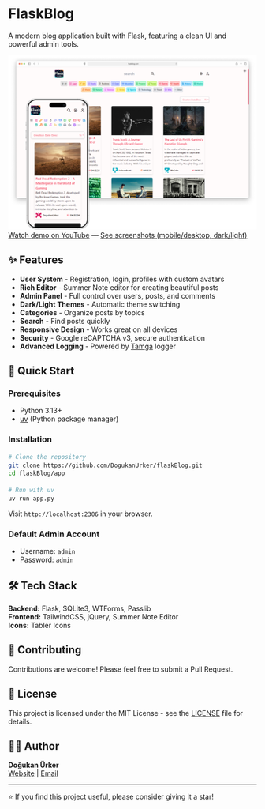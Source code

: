 # FlaskBlog

A modern blog application built with Flask, featuring a clean UI and powerful admin tools.

![FlaskBlog Light Theme](/images/Light.png)
[Watch demo on YouTube](https://youtu.be/WyIpAlSp2RM) — [See screenshots (mobile/desktop, dark/light)](https://github.com/DogukanUrker/flaskBlog/tree/main/images)

## ✨ Features

- **User System** - Registration, login, profiles with custom avatars
- **Rich Editor** - Summer Note editor for creating beautiful posts
- **Admin Panel** - Full control over users, posts, and comments
- **Dark/Light Themes** - Automatic theme switching
- **Categories** - Organize posts by topics
- **Search** - Find posts quickly
- **Responsive Design** - Works great on all devices
- **Security** - Google reCAPTCHA v3, secure authentication
- **Advanced Logging** - Powered by [Tamga](https://github.com/dogukanurker/tamga) logger

## 🚀 Quick Start

### Prerequisites
- Python 3.13+
- [uv](https://docs.astral.sh/uv/) (Python package manager)

### Installation

```bash
# Clone the repository
git clone https://github.com/DogukanUrker/flaskBlog.git
cd flaskBlog/app

# Run with uv
uv run app.py
```

Visit `http://localhost:2306` in your browser.

### Default Admin Account
- Username: `admin`
- Password: `admin`

## 🛠️ Tech Stack

**Backend:** Flask, SQLite3, WTForms, Passlib \
**Frontend:** TailwindCSS, jQuery, Summer Note Editor \
**Icons:** Tabler Icons

## 🤝 Contributing

Contributions are welcome! Please feel free to submit a Pull Request.

## 📄 License

This project is licensed under the MIT License - see the [LICENSE](LICENSE) file for details.

## 👨‍💻 Author

**Doğukan Ürker** \
[Website](https://dogukanurker.com) | [Email](mailto:dogukanurker@icloud.com)

---

⭐ If you find this project useful, please consider giving it a star!
